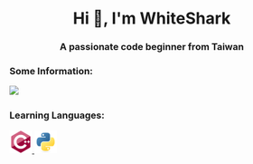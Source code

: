 <h1 align="center">Hi 👋, I'm WhiteShark</h1>
<h3 align="center">A passionate code beginner from Taiwan</h3>

<h3 align="left">Some Information:</h3>
<p align="left">
<a href="https://github.com/ThatShark"><img src="https://img.shields.io/badge/Github-ThatShark-lightgray?style=flat-square&logo=github"/></a>
</p>

<h3 align="left">Learning Languages:</h3>
<p align="left"> <a href="https://www.w3schools.com/cpp/" target="_blank" rel="noreferrer"> <img src="https://raw.githubusercontent.com/devicons/devicon/master/icons/cplusplus/cplusplus-original.svg" alt="cplusplus" width="40" height="40"/> </a> <a href="https://www.python.org/" target="_blank" rel="noreferrer"> <img src="https://raw.githubusercontent.com/devicons/devicon/master/icons/python/python-original.svg" alt="python" width="40" height="40"/> </a> </p>
